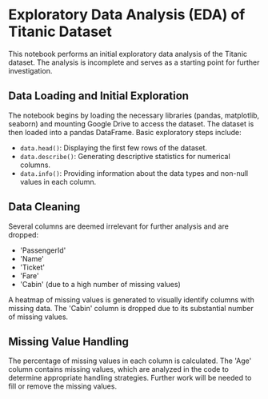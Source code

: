 # Exploratory Data Analysis (EDA) of Titanic Dataset

This notebook performs an initial exploratory data analysis of the Titanic dataset.  The analysis is incomplete and serves as a starting point for further investigation.

## Data Loading and Initial Exploration

The notebook begins by loading the necessary libraries (pandas, matplotlib, seaborn) and mounting Google Drive to access the dataset.  The dataset is then loaded into a pandas DataFrame. Basic exploratory steps include:

- `data.head()`: Displaying the first few rows of the dataset.
- `data.describe()`: Generating descriptive statistics for numerical columns.
- `data.info()`: Providing information about the data types and non-null values in each column.


## Data Cleaning

Several columns are deemed irrelevant for further analysis and are dropped:

- 'PassengerId'
- 'Name'
- 'Ticket'
- 'Fare'
- 'Cabin' (due to a high number of missing values)

A heatmap of missing values is generated to visually identify columns with missing data.  The 'Cabin' column is dropped due to its substantial number of missing values.


## Missing Value Handling

The percentage of missing values in each column is calculated. The 'Age' column contains missing values, which are analyzed in the code to determine appropriate handling strategies.  Further work will be needed to fill or remove the missing values.

